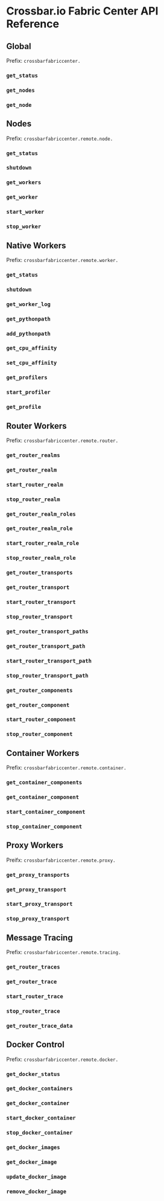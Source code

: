 # Crossbar.io Fabric Center API Reference


## Global

Prefix: `crossbarfabriccenter.`

### `get_status`

### `get_nodes`

### `get_node`


## Nodes

Prefix: `crossbarfabriccenter.remote.node.`

### `get_status`

### `shutdown`

### `get_workers`

### `get_worker`

### `start_worker`

### `stop_worker`


## Native Workers

Prefix: `crossbarfabriccenter.remote.worker.`

### `get_status`

### `shutdown`

### `get_worker_log`

### `get_pythonpath`

### `add_pythonpath`

### `get_cpu_affinity`

### `set_cpu_affinity`

### `get_profilers`

### `start_profiler`

### `get_profile`


## Router Workers

Prefix: `crossbarfabriccenter.remote.router.`

### `get_router_realms`

### `get_router_realm`

### `start_router_realm`

### `stop_router_realm`

### `get_router_realm_roles`

### `get_router_realm_role`

### `start_router_realm_role`

### `stop_router_realm_role`

### `get_router_transports`

### `get_router_transport`

### `start_router_transport`

### `stop_router_transport`

### `get_router_transport_paths`

### `get_router_transport_path`

### `start_router_transport_path`

### `stop_router_transport_path`

### `get_router_components`

### `get_router_component`

### `start_router_component`

### `stop_router_component`


## Container Workers

Prefix: `crossbarfabriccenter.remote.container.`

### `get_container_components`

### `get_container_component`

### `start_container_component`

### `stop_container_component`


## Proxy Workers

Preifx: `crossbarfabriccenter.remote.proxy.`

### `get_proxy_transports`

### `get_proxy_transport`

### `start_proxy_transport`

### `stop_proxy_transport`


## Message Tracing

Prefix: `crossbarfabriccenter.remote.tracing.`

### `get_router_traces`

### `get_router_trace`

### `start_router_trace`

### `stop_router_trace`

### `get_router_trace_data`


## Docker Control

Prefix: `crossbarfabriccenter.remote.docker.`

### `get_docker_status`

### `get_docker_containers`

### `get_docker_container`

### `start_docker_container`

### `stop_docker_container`

### `get_docker_images`

### `get_docker_image`

### `update_docker_image`

### `remove_docker_image`
